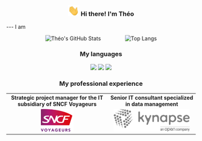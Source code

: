 <!-- Heading -->
<h3 align="center"><img src = ".github/media/wave.gif" width = 30px> Hi there! I'm Théo</h3>
---
I am 
<!--GitHub Stats-->
<p align="center">
  <img src="https://github-readme-stats.vercel.app/api?username=theozanchi&show_icons=true&theme=radical" alt="Théo's GitHub Stats" height="180em" style="margin-right: 30px;">
  <img src="https://github-readme-stats.vercel.app/api/top-langs/?username=theozanchi&theme=radical" alt="Top Langs" height="180em" style="margin-left: 30px;">
</p>

<!--START_SECTION:waka-->
<!--END_SECTION:waka-->

<!--Languages-->
<h3 align="center">My languages</h3>

<p align="center">
  <img src="https://cdn.jsdelivr.net/npm/programming-languages-logos/src/c/c.png" height="100">
  <img src="https://cdn.jsdelivr.net/npm/programming-languages-logos/src/cpp/cpp.png" height="100">
  <img src="https://cdn.jsdelivr.net/npm/programming-languages-logos/src/python/python.png" height="100">
</p>

<!--Professional experience-->
<h3 align="center">My professional experience</h3>

<p align="center">
  <table align="center">
    <tr>
      <!-- Text for first logo -->
      <td align="center">
        <strong>Strategic project manager for the IT subsidiary of SNCF Voyageurs</strong>
      </td>
      <!-- Text for second logo -->
      <td align="center">
        <strong>Senior IT consultant specialized in data management</strong>
      </td>
    </tr>
    <tr>
      <!-- First logo -->
      <td align="center">
        <img src=".github/media/logo_sncf_voyageurs.svg" alt="Logo SNCF Voyageurs" height="60">
      </td>
      <!-- Second logo -->
      <td align="center">
        <img src=".github/media/logo_kynapse.svg" alt="Logo Kynapse" height="60">
      </td>
    </tr>
  </table>
</p>

